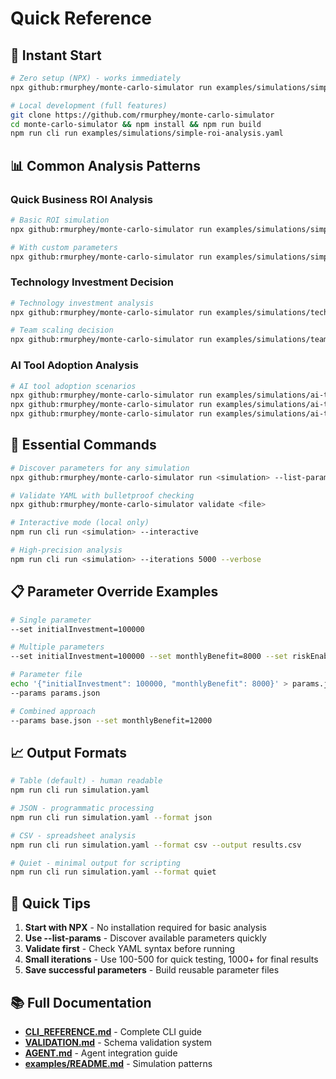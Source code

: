 # Quick Reference

## 🚀 Instant Start

```bash
# Zero setup (NPX) - works immediately
npx github:rmurphey/monte-carlo-simulator run examples/simulations/simple-roi-analysis.yaml

# Local development (full features)
git clone https://github.com/rmurphey/monte-carlo-simulator
cd monte-carlo-simulator && npm install && npm run build
npm run cli run examples/simulations/simple-roi-analysis.yaml
```

## 📊 Common Analysis Patterns

### Quick Business ROI Analysis
```bash
# Basic ROI simulation
npx github:rmurphey/monte-carlo-simulator run examples/simulations/simple-roi-analysis.yaml

# With custom parameters
npx github:rmurphey/monte-carlo-simulator run examples/simulations/simple-roi-analysis.yaml --set initialInvestment=75000 --set monthlyBenefit=6000
```

### Technology Investment Decision
```bash
# Technology investment analysis
npx github:rmurphey/monte-carlo-simulator run examples/simulations/technology-investment.yaml

# Team scaling decision
npx github:rmurphey/monte-carlo-simulator run examples/simulations/team-scaling-decision.yaml
```

### AI Tool Adoption Analysis
```bash
# AI tool adoption scenarios
npx github:rmurphey/monte-carlo-simulator run examples/simulations/ai-tool-adoption/ai-tool-adoption.yaml
npx github:rmurphey/monte-carlo-simulator run examples/simulations/ai-tool-adoption/conservative.yaml
npx github:rmurphey/monte-carlo-simulator run examples/simulations/ai-tool-adoption/aggressive.yaml
```

## 🔧 Essential Commands

```bash
# Discover parameters for any simulation
npx github:rmurphey/monte-carlo-simulator run <simulation> --list-params

# Validate YAML with bulletproof checking
npx github:rmurphey/monte-carlo-simulator validate <file>

# Interactive mode (local only)  
npm run cli run <simulation> --interactive

# High-precision analysis
npm run cli run <simulation> --iterations 5000 --verbose
```

## 📋 Parameter Override Examples

```bash
# Single parameter
--set initialInvestment=100000

# Multiple parameters
--set initialInvestment=100000 --set monthlyBenefit=8000 --set riskEnabled=false

# Parameter file
echo '{"initialInvestment": 100000, "monthlyBenefit": 8000}' > params.json
--params params.json

# Combined approach
--params base.json --set monthlyBenefit=12000
```

## 📈 Output Formats

```bash
# Table (default) - human readable
npm run cli run simulation.yaml

# JSON - programmatic processing  
npm run cli run simulation.yaml --format json

# CSV - spreadsheet analysis
npm run cli run simulation.yaml --format csv --output results.csv

# Quiet - minimal output for scripting
npm run cli run simulation.yaml --format quiet
```

## 🎯 Quick Tips

1. **Start with NPX** - No installation required for basic analysis
2. **Use --list-params** - Discover available parameters quickly  
3. **Validate first** - Check YAML syntax before running
4. **Small iterations** - Use 100-500 for quick testing, 1000+ for final results
5. **Save successful parameters** - Build reusable parameter files

## 📚 Full Documentation

- **[CLI_REFERENCE.md](CLI_REFERENCE.md)** - Complete CLI guide
- **[VALIDATION.md](VALIDATION.md)** - Schema validation system  
- **[AGENT.md](AGENT.md)** - Agent integration guide
- **[examples/README.md](../examples/README.md)** - Simulation patterns